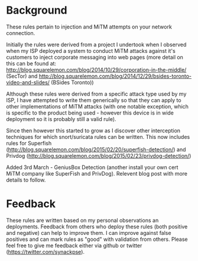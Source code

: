 Background
==========

These rules pertain to injection and MiTM attempts on your network connection.

Initially the rules were derived from a project I undertook when I observed when my ISP deployed a system to conduct MiTM attacks against it's customers to inject corporate messaging into web pages (more detail on this can be found at: http://blog.squarelemon.com/blog/2014/10/29/corporation-in-the-middle/ (SecTor) and http://blog.squarelemon.com/blog/2014/12/29/bsides-toronto-video-and-slides/ (BSides Toronto))

Although these rules were derived from a specific attack type used by my ISP, I have attempted to write them generically so that they can apply to other implementations of MiTM attacks (with one notable exception, which is specific to the product being used - however this device is in wide deployment so it is probably still a valid rule).

Since then however this started to grow as I discover other interception techniques for which snort/suricata rules can be written.  This now includes rules for Superfish (http://blog.squarelemon.com/blog/2015/02/20/superfish-detection/) and Privdog (http://blog.squarelemon.com/blog/2015/02/23/privdog-detection/)

Added 3rd March - GeniusBox Detection (another install your own cert MiTM company like SuperFish and PrivDog).  Relevent blog post with more details to follow.

Feedback
========

These rules are written based on my personal observations an deployments.  Feedback from others who deploy these rules (both positive and negative) can help to improve them.  I can improve against false positives and can mark rules as "good" with validation from others.  Please feel free to give me feedback either via github or twitter (https://twitter.com/synackpse).
